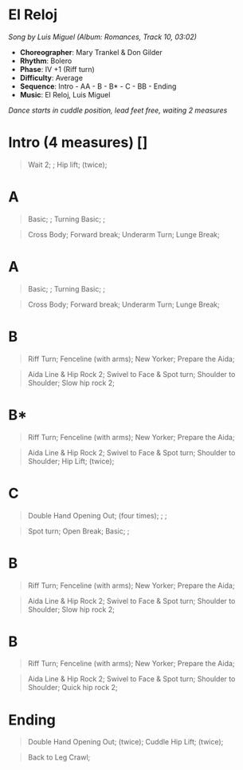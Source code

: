 # El Reloj
*Song by Luis Miguel (Album: Romances, Track 10, 03:02)*

* **Choreographer**: Mary Trankel & Don Gilder
* **Rhythm**: Bolero
* **Phase**: IV +1 (Riff turn)
* **Difficulty**: Average
* **Sequence**: Intro - AA - B - B* - C - BB - Ending
* **Music**: El Reloj, Luis Miguel

*Dance starts in cuddle position, lead feet free, waiting 2 measures*

# Intro (4 measures) []

> Wait 2; ; Hip lift; (twice);

# A

> Basic; ; Turning Basic; ;

> Cross Body; Forward break; Underarm Turn; Lunge Break;

# A

> Basic; ; Turning Basic; ;

> Cross Body; Forward break; Underarm Turn; Lunge Break;

# B

> Riff Turn; Fenceline (with arms); New Yorker; Prepare the Aida;

> Aida Line & Hip Rock 2; Swivel to Face & Spot turn; Shoulder to Shoulder; Slow hip rock 2;

# B*

> Riff Turn; Fenceline (with arms); New Yorker; Prepare the Aida;

> Aida Line & Hip Rock 2; Swivel to Face & Spot turn; Shoulder to Shoulder; Hip Lift; (twice);

# C

> Double Hand Opening Out; (four times); ; ;

> Spot turn; Open Break; Basic; ;

# B

> Riff Turn; Fenceline (with arms); New Yorker; Prepare the Aida;

> Aida Line & Hip Rock 2; Swivel to Face & Spot turn; Shoulder to Shoulder; Slow hip rock 2;

# B

> Riff Turn; Fenceline (with arms); New Yorker; Prepare the Aida;

> Aida Line & Hip Rock 2; Swivel to Face & Spot turn; Shoulder to Shoulder; Quick hip rock 2;

# Ending

> Double Hand Opening Out; (twice); Cuddle Hip Lift; (twice);

> Back to Leg Crawl;
